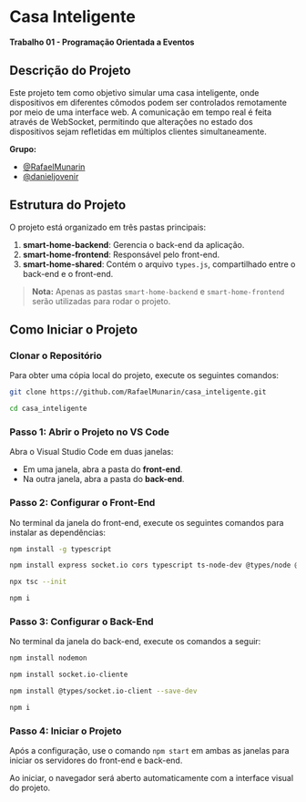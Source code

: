 # Casa Inteligente
**Trabalho 01 - Programação Orientada a Eventos**

## Descrição do Projeto
Este projeto tem como objetivo simular uma casa inteligente, onde dispositivos em diferentes cômodos podem ser controlados remotamente por meio de uma interface web. A comunicação em tempo real é feita através de WebSocket, permitindo que alterações no estado dos dispositivos sejam refletidas em múltiplos clientes simultaneamente.

**Grupo:**  
- [@RafaelMunarin](https://github.com/RafaelMunarin)
- [@danieljovenir](https://github.com/danieljovenir)

## Estrutura do Projeto
O projeto está organizado em três pastas principais:
1. **smart-home-backend**: Gerencia o back-end da aplicação.
2. **smart-home-frontend**: Responsável pelo front-end.
3. **smart-home-shared**: Contém o arquivo `types.js`, compartilhado entre o back-end e o front-end.

> **Nota:** Apenas as pastas `smart-home-backend` e `smart-home-frontend` serão utilizadas para rodar o projeto.

## Como Iniciar o Projeto

### Clonar o Repositório
Para obter uma cópia local do projeto, execute os seguintes comandos:

```bash
git clone https://github.com/RafaelMunarin/casa_inteligente.git
```
```bash
cd casa_inteligente
```

### Passo 1: Abrir o Projeto no VS Code
Abra o Visual Studio Code em duas janelas:
- Em uma janela, abra a pasta do **front-end**.
- Na outra janela, abra a pasta do **back-end**.

### Passo 2: Configurar o Front-End
No terminal da janela do front-end, execute os seguintes comandos para instalar as dependências:

```bash
npm install -g typescript
```
```bash
npm install express socket.io cors typescript ts-node-dev @types/node @types/express @types/socket.io
```
```bash
npx tsc --init
```
```bash
npm i
```

### Passo 3: Configurar o Back-End
No terminal da janela do back-end, execute os comandos a seguir:

```bash
npm install nodemon
```
```bash
npm install socket.io-cliente
```
```bash
npm install @types/socket.io-client --save-dev
```
```bash
npm i
```

### Passo 4: Iniciar o Projeto
Após a configuração, use o comando `npm start` em ambas as janelas para iniciar os servidores do front-end e back-end.

Ao iniciar, o navegador será aberto automaticamente com a interface visual do projeto.